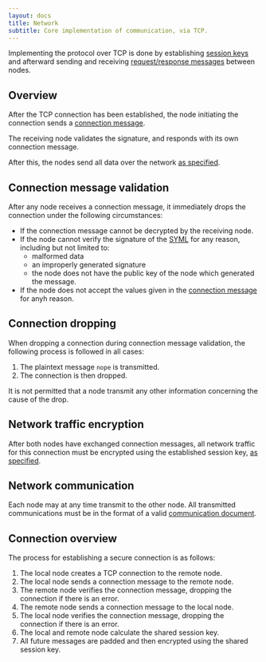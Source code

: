```yaml
---
layout: docs
title: Network
subtitle: Core implementation of communication, via TCP.
---
```



Implementing the protocol over TCP is done by establishing [session keys](../session)
and afterward sending and receiving [request/response messages](../communication)
between nodes.

## Overview

After the TCP connection has been established, the node initiating the connection
sends a [connection message](../session/#connection-message).

The receiving node validates the signature, and responds with its own connection message.

After this, the nodes send all data over the network [as specified](../session/#transmitting-data).

## Connection message validation

After any node receives a connection message, it immediately drops the connection under the
following circumstances:

* If the connection message cannot be decrypted by the receiving node.
* If the node cannot verify the signature of the [SYML][syml] for any reason, including
	but not limited to:
	- malformed data
	- an improperly generated signature
	- the node does not have the public key of the node which generated the message.
* If the node does not accept the values given in the [connection message](../session/#connection-message)
	for anyh reason.

## Connection dropping

When dropping a connection during connection message validation, the following process
is followed in all cases:

1. The plaintext message `nope` is transmitted.
2. The connection is then dropped.

It is not permitted that a node transmit any other information concerning the cause of the drop.

## Network traffic encryption

After both nodes have exchanged connection messages, all network traffic for this connection must
be encrypted using the established session key, [as specified](../session/#transmitting-data).

## Network communication

Each node may at any time transmit to the other node. All transmitted communications must be in
the format of a valid [communication document](../communication/#communication-document-format).

## Connection overview

The process for establishing a secure connection is as follows:

1. The local node creates a TCP connection to the remote node.
2. The local node sends a connection message to the remote node.
3. The remote node verifies the connection message, dropping the connection if there is an error.
4. The remote node sends a connection message to the local node.
5. The local node verifies the connection message, dropping the connection if there is an error.
6. The local and remote node calculate the shared session key.
7. All future messages are padded and then encrypted using the shared session key.

[syml]: http://github.com/sdmp/signed-yaml
[newissue]: https://github.com/sdmp/sdmp.github.io/issues/new
